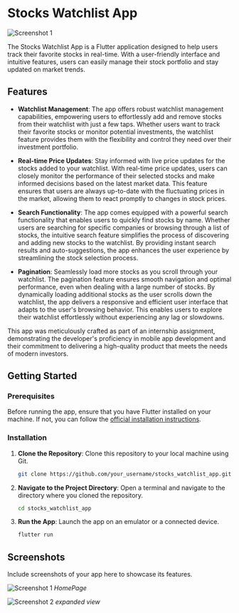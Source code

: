 
# Stocks Watchlist App

![Screenshot 1](C:/Users/jeet2/appsflutter/trade/screenshots/SS_1.png)

The Stocks Watchlist App is a Flutter application designed to help users track their favorite stocks in real-time. With a user-friendly interface and intuitive features, users can easily manage their stock portfolio and stay updated on market trends.

## Features

- **Watchlist Management**: The app offers robust watchlist management capabilities, empowering users to effortlessly add and remove stocks from their watchlist with just a few taps. Whether users want to track their favorite stocks or monitor potential investments, the watchlist feature provides them with the flexibility and control they need over their investment portfolio.

- **Real-time Price Updates**: Stay informed with live price updates for the stocks added to your watchlist. With real-time price updates, users can closely monitor the performance of their selected stocks and make informed decisions based on the latest market data. This feature ensures that users are always up-to-date with the fluctuating prices in the market, allowing them to react promptly to changes in stock prices.

- **Search Functionality**: The app comes equipped with a powerful search functionality that enables users to quickly find stocks by name. Whether users are searching for specific companies or browsing through a list of stocks, the intuitive search feature simplifies the process of discovering and adding new stocks to the watchlist. By providing instant search results and auto-suggestions, the app enhances the user experience by streamlining the stock selection process.

- **Pagination**: Seamlessly load more stocks as you scroll through your watchlist. The pagination feature ensures smooth navigation and optimal performance, even when dealing with a large number of stocks. By dynamically loading additional stocks as the user scrolls down the watchlist, the app delivers a responsive and efficient user interface that adapts to the user's browsing behavior. This enables users to explore their watchlist effortlessly without experiencing any lag or slowdowns.
  
This app was meticulously crafted as part of an internship assignment, demonstrating the developer's proficiency in mobile app development and their commitment to delivering a high-quality product that meets the needs of modern investors.

## Getting Started

### Prerequisites

Before running the app, ensure that you have Flutter installed on your machine. If not, you can follow the [official installation instructions](https://flutter.dev/docs/get-started/install).

### Installation

1. **Clone the Repository**: Clone this repository to your local machine using Git.

   ```bash
   git clone https://github.com/your_username/stocks_watchlist_app.git
   ```

2. **Navigate to the Project Directory**: Open a terminal and navigate to the directory where you cloned the repository.

   ```bash
   cd stocks_watchlist_app
   ```

3. **Run the App**: Launch the app on an emulator or a connected device.

   ```bash
   flutter run
   ```

## Screenshots

Include screenshots of your app here to showcase its features.

![Screenshot 1](C:/Users/jeet2/appsflutter/trade/screenshots/SS_1.png)
*HomePage*

![Screenshot 2](C:/Users/jeet2/appsflutter/trade/screenshots/SS_2.png)
*expanded view*

